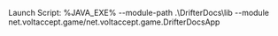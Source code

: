 Launch Script: %JAVA_EXE% --module-path .\DrifterDocs\lib --module net.voltaccept.game/net.voltaccept.game.DrifterDocsApp
